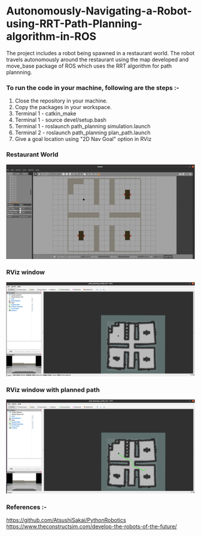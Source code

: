 # Autonomously-Navigating-a-Robot-using-RRT-Path-Planning-algorithm-in-ROS
The project includes a robot being spawned in a restaurant world. The robot travels autonomously around the restaurant using the map developed and move_base package of ROS which uses the RRT algorithm for path plannning.

### To run the code in your machine, following are the steps :- 
1. Close the repository in your machine.
2. Copy the packages in your workspace.
3. Terminal 1 - catkin_make
4. Terminal 1 - source devel/setup.bash
5. Terminal 1 - roslaunch path_planning simulation.launch
6. Terminal 2 - roslaunch path_planning plan_path.launch
7. Give a goal location using "2D Nav Goal" option in RViz

### Restaurant World 
![Restaurant](world.png)

### RViz window 
![RViz](rviz.png)

### RViz window with planned path
![RViz with planned path](path_planning.png)

### References :- 
https://github.com/AtsushiSakai/PythonRobotics
https://www.theconstructsim.com/develop-the-robots-of-the-future/
